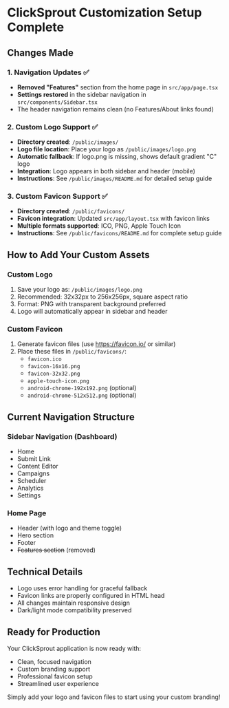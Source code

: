 # ClickSprout Customization Setup Complete

## Changes Made

### 1. Navigation Updates ✅
- **Removed "Features"** section from the home page in `src/app/page.tsx`
- **Settings restored** in the sidebar navigation in `src/components/Sidebar.tsx`
- The header navigation remains clean (no Features/About links found)

### 2. Custom Logo Support ✅
- **Directory created**: `/public/images/`
- **Logo file location**: Place your logo as `/public/images/logo.png`
- **Automatic fallback**: If logo.png is missing, shows default gradient "C" logo
- **Integration**: Logo appears in both sidebar and header (mobile)
- **Instructions**: See `/public/images/README.md` for detailed setup guide

### 3. Custom Favicon Support ✅
- **Directory created**: `/public/favicons/`
- **Favicon integration**: Updated `src/app/layout.tsx` with favicon links
- **Multiple formats supported**: ICO, PNG, Apple Touch Icon
- **Instructions**: See `/public/favicons/README.md` for complete setup guide

## How to Add Your Custom Assets

### Custom Logo
1. Save your logo as: `/public/images/logo.png`
2. Recommended: 32x32px to 256x256px, square aspect ratio
3. Format: PNG with transparent background preferred
4. Logo will automatically appear in sidebar and header

### Custom Favicon
1. Generate favicon files (use https://favicon.io/ or similar)
2. Place these files in `/public/favicons/`:
   - `favicon.ico`
   - `favicon-16x16.png`
   - `favicon-32x32.png`
   - `apple-touch-icon.png`
   - `android-chrome-192x192.png` (optional)
   - `android-chrome-512x512.png` (optional)

## Current Navigation Structure

### Sidebar Navigation (Dashboard)
- Home
- Submit Link
- Content Editor
- Campaigns
- Scheduler
- Analytics
- Settings

### Home Page
- Header (with logo and theme toggle)
- Hero section
- Footer
- ~~Features section~~ (removed)

## Technical Details
- Logo uses error handling for graceful fallback
- Favicon links are properly configured in HTML head
- All changes maintain responsive design
- Dark/light mode compatibility preserved

## Ready for Production
Your ClickSprout application is now ready with:
- Clean, focused navigation
- Custom branding support
- Professional favicon setup
- Streamlined user experience

Simply add your logo and favicon files to start using your custom branding!
